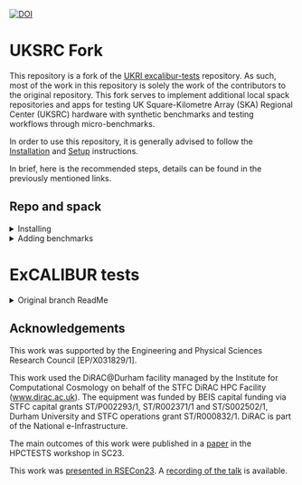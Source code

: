 [![DOI](https://zenodo.org/badge/381099159.svg)](https://zenodo.org/doi/10.5281/zenodo.11144871)

# UKSRC Fork 

This repository is a fork of the [UKRI excalibur-tests](https://github.com/ukri-excalibur/excalibur-tests) repository. 
As such, most of the work in this repository is solely the work of the contributors to the original repository. This 
fork serves to implement additional local spack repositories and apps for testing UK Square-Kilometre Array (SKA) 
Regional Center (UKSRC) hardware with synthetic benchmarks and testing workflows through micro-benchmarks.

In order to use this repository, it is generally advised to follow the 
[Installation](https://ukri-excalibur.github.io/excalibur-tests/install) and 
[Setup](https://ukri-excalibur.github.io/excalibur-tests/setup/) instructions.

In brief, here is the recommended steps, details can be found in the previously mentioned links.

## Repo and spack
<details>
<summary>Installing</summary>

### For the Repository and ReFrame
* Clone Repository
* `cd ukserc-excalibur-tests`
* `pip install -e ./`
* `export RFM_CONFIG_FILES=</path/to/framework>/benchmarks/reframe_config.py`
  * This needs to go into the configuration file (e.g. ~/.bashrc).
  * This serves to tell ReFrame where the config file is.
* `export RFM_USE_LOGIN_SHELL="true"`
  * This needs to go into the configuration file (e.g. ~/.bashrc) .
  * This serves to let ReFrame know to use the configuration file used for the login node (e.g. ~/.bashrc).

### Spack
* `git clone -c feature.manyFiles=true --depth=2 https://github.com/spack/spack.git --branch v1.0.0`
* `source ./spack/share/spack/setup-env.sh`
  * This needs to go into the configuration file (e.g. ~/.bashrc) 
* `spack --version`
  * To verify the spack installation
* `spack compiler find`
  * This searches for compilers on the current system so spack can use them

### Spack Environment
ReFrame needs a spack environment it can reference to, so we create a new spack environment.
* `spack env create --without-view -d </chosen/path/to/spack/env/>`
* `spack env activate </chosen/path/to/spack/env/>`
  * This needs to go into the configuration file (e.g. ~/.bashrc) .
* `spack config add 'config:install_tree:root:$env/opt/spack'`
* `export EXCALIBUR_SPACK_ENV=</chosen/path/to/spack/env/>`
  * This needs to go into the configuration file (e.g. ~/.bashrc) .
  * This lets the ExCALIBUR tests software know which spack environment to use .
* `spack -e </chosen/path/to/spack/env/> repo add </path/to/framework>/benchmarks/spack/repo`
  * This links the environment to a local spack package repository that can be modified.
</details>

<details>
<summary>Adding benchmarks</summary>


In order to add a benchmark to this testing framework, two things need to be done. 

First, it is necessary to verify the existence of the benchmark in the [spack package repo](https://packages.spack.io/), 
or create the spack package following the 
[spack package creation tutorial](https://spack-tutorial.readthedocs.io/en/latest/tutorial_packaging.html). If the 
package needs to be created, it can be added to the `<repo>/benchmarks/spack/repo/packages` directory which is the local 
spack repo that the spack environment was set up to have access to, or it can be uploaded to the spack package 
repository. If needed, an example package can be found in `<repo>/benchmarks/spack/repo/packages/example`. 

Second, the test needs to be added to benchmarks directory `<repo>/benchmarks/apps/<test_name>`. This can be done by 
following the [ReFrame Tutorial](https://reframe-hpc.readthedocs.io/en/stable/tutorial.html) for creating a test. As 
was the case for spack packages, an example of two tests can be found in `<repo>/examples/` where both sombrero and 
stream can serve as good starting points for adding a package.


Following the Spack tutorials allows the creation of the spack package,  The same is the case for adding the ReFrame benchmark, following the 
tutorial mentioned 


</details>

# ExCALIBUR tests
<details>
<summary>Original branch ReadMe</summary>
Performance benchmarks and regression tests for the ExCALIBUR project.

These benchmarks are based on a similar project by
[StackHPC](https://github.com/stackhpc/hpc-tests).

Feel free to add new benchmark applications or support new systems that are part of the
ExCALIBUR benchmarking collaboration.

_**Note**: at the moment the ExCALIBUR benchmarks are a work-in-progress._

## Documentation

- [Installation](https://ukri-excalibur.github.io/excalibur-tests/install/)
- [Configuration](https://ukri-excalibur.github.io/excalibur-tests/setup/)
- [Usage](https://ukri-excalibur.github.io/excalibur-tests/use/)
- [Post-processing](https://ukri-excalibur.github.io/excalibur-tests/post-processing/)
- [Contributing](https://ukri-excalibur.github.io/excalibur-tests/contributing/)
- [Supported benchmarks](https://ukri-excalibur.github.io/excalibur-tests/apps/)
- [Supported systems](https://ukri-excalibur.github.io/excalibur-tests/systems/)
- [ReFrame tutorial](https://ukri-excalibur.github.io/excalibur-tests/tutorial/reframe_tutorial/)
- [ARCHER2 tutorial](https://ukri-excalibur.github.io/excalibur-tests/tutorial/archer2_tutorial/)


</details>

## Acknowledgements

This work was supported by the Engineering and Physical Sciences
Research Council [EP/X031829/1].

This work used the DiRAC@Durham facility managed by the Institute for Computational 
Cosmology on behalf of the STFC DiRAC HPC Facility (www.dirac.ac.uk). The equipment 
was funded by BEIS capital funding via STFC capital grants ST/P002293/1, ST/R002371/1
and ST/S002502/1, Durham University and STFC operations grant ST/R000832/1. 
DiRAC is part of the National e-Infrastructure.

The main outcomes of this work were published in a [paper](https://dl.acm.org/doi/10.1145/3624062.3624133) in the HPCTESTS workshop in SC23.

This work was [presented in RSECon23](https://virtual.oxfordabstracts.com/#/event/4430/submission/74). A [recording of the talk](https://youtu.be/vpTD_tJqWOA?si=zl9sWvPEQYyPhJTV) is available.

